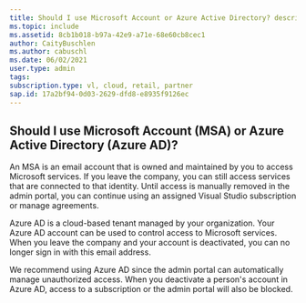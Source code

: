 ```yaml
---
title: Should I use Microsoft Account or Azure Active Directory? description: The admin has both an MSA and Azure AD account but does not know which one to use
ms.topic: include
ms.assetid: 8cb1b018-b97a-42e9-a71e-68e60cb8cec1
author: CaityBuschlen
ms.author: cabuschl
ms.date: 06/02/2021
user.type: admin
tags: 
subscription.type: vl, cloud, retail, partner
sap.id: 17a2bf94-0d03-2629-dfd8-e8935f9126ec
---
```


## Should I use Microsoft Account (MSA) or Azure Active Directory (Azure AD)?

An MSA is an email account that is owned and maintained by you to access Microsoft services. If you leave the company, you can still access services that are connected to that identity. Until access is manually removed in the admin portal, you can continue using an assigned Visual Studio subscription or manage agreements.

Azure AD is a cloud-based tenant managed by your organization. Your Azure AD account can be used to control access to Microsoft services. When you leave the company and your account is deactivated, you can no longer sign in with this email address.

We recommend using Azure AD since the admin portal can automatically manage unauthorized access. When you deactivate a person's account in Azure AD, access to a subscription or the admin portal will also be blocked. 

